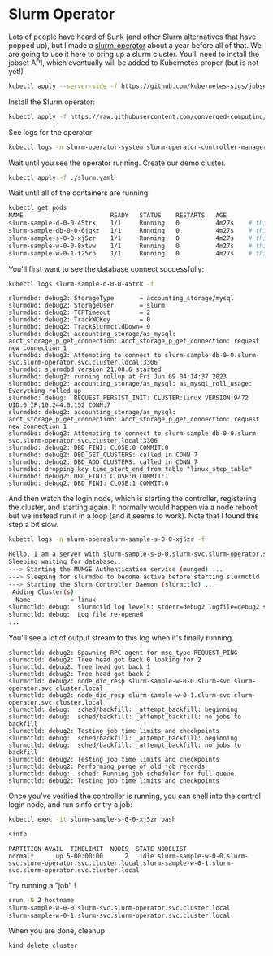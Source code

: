 # Slurm Operator

Lots of people have heard of Sunk (and other Slurm alternatives that have popped up), but I made a [slurm-operator](https://github.com/converged-computing/slurm-operator) about a year before all of that. We are going to use it here to bring up a slurm cluster.  You'll need to install the jobset API, which eventually will be added to Kubernetes proper (but is not yet!)

```bash
kubectl apply --server-side -f https://github.com/kubernetes-sigs/jobset/releases/download/v0.7.0/manifests.yaml
```

Install the Slurm operator:

```bash
kubectl apply -f https://raw.githubusercontent.com/converged-computing/slurm-operator/refs/heads/main/examples/dist/slurm-operator.yaml
```

See logs for the operator

```bash
kubectl logs -n slurm-operator-system slurm-operator-controller-manager-6f6945579-9pknp
```

Wait until you see the operator running. Create our demo cluster.

```bash
kubectl apply -f ./slurm.yaml 
```

Wait until all of the containers are running:

```bash
kubectl get pods
NAME                        READY   STATUS    RESTARTS   AGE
slurm-sample-d-0-0-45trk    1/1     Running   0          4m27s    # this is the daemon (slurmdbd)
slurm-sample-db-0-0-6jqkz   1/1     Running   0          4m27s    # this is that maria database
slurm-sample-s-0-0-xj5zr    1/1     Running   0          4m27s    # this is the login node (slurmctrl)
slurm-sample-w-0-0-8xtvw    1/1     Running   0          4m27s    # this is worker 0
slurm-sample-w-0-1-f25rp    1/1     Running   0          4m27s    # this is worker 1
```

You'll first want to see the database connect successfully:

```bash
kubectl logs slurm-sample-d-0-0-45trk -f
```
```console
slurmdbd: debug2: StorageType       = accounting_storage/mysql
slurmdbd: debug2: StorageUser       = slurm
slurmdbd: debug2: TCPTimeout        = 2
slurmdbd: debug2: TrackWCKey        = 0
slurmdbd: debug2: TrackSlurmctldDown= 0
slurmdbd: debug2: accounting_storage/as_mysql: acct_storage_p_get_connection: acct_storage_p_get_connection: request new connection 1
slurmdbd: debug2: Attempting to connect to slurm-sample-db-0-0.slurm-svc.slurm-operator.svc.cluster.local:3306
slurmdbd: slurmdbd version 21.08.6 started
slurmdbd: debug2: running rollup at Fri Jun 09 04:14:37 2023
slurmdbd: debug2: accounting_storage/as_mysql: as_mysql_roll_usage: Everything rolled up
slurmdbd: debug:  REQUEST_PERSIST_INIT: CLUSTER:linux VERSION:9472 UID:0 IP:10.244.0.152 CONN:7
slurmdbd: debug2: accounting_storage/as_mysql: acct_storage_p_get_connection: acct_storage_p_get_connection: request new connection 1
slurmdbd: debug2: Attempting to connect to slurm-sample-db-0-0.slurm-svc.slurm-operator.svc.cluster.local:3306
slurmdbd: debug2: DBD_FINI: CLOSE:0 COMMIT:0
slurmdbd: debug2: DBD_GET_CLUSTERS: called in CONN 7
slurmdbd: debug2: DBD_ADD_CLUSTERS: called in CONN 7
slurmdbd: dropping key time_start_end from table "linux_step_table"
slurmdbd: debug2: DBD_FINI: CLOSE:0 COMMIT:1
slurmdbd: debug2: DBD_FINI: CLOSE:1 COMMIT:0
```

And then watch the login node, which is starting the controller, registering the cluster, and starting again.
It normally would happen via a node reboot but we instead run it in a loop (and it seems to work). Note that I
found this step a bit slow.

```bash
kubectl logs -n slurm-operaslurm-sample-s-0-0-xj5zr -f
```
```bash
Hello, I am a server with slurm-sample-s-0-0.slurm-svc.slurm-operator.svc.cluster.local
Sleeping waiting for database...
---> Starting the MUNGE Authentication service (munged) ...
---> Sleeping for slurmdbd to become active before starting slurmctld ...
---> Starting the Slurm Controller Daemon (slurmctld) ...
 Adding Cluster(s)
  Name           = linux
slurmctld: debug:  slurmctld log levels: stderr=debug2 logfile=debug2 syslog=quiet
slurmctld: debug:  Log file re-opened
...
```
You'll see a lot of output stream to this log when it's finally running.

```console
slurmctld: debug2: Spawning RPC agent for msg_type REQUEST_PING
slurmctld: debug2: Tree head got back 0 looking for 2
slurmctld: debug2: Tree head got back 1
slurmctld: debug2: Tree head got back 2
slurmctld: debug2: node_did_resp slurm-sample-w-0-0.slurm-svc.slurm-operator.svc.cluster.local
slurmctld: debug2: node_did_resp slurm-sample-w-0-1.slurm-svc.slurm-operator.svc.cluster.local
slurmctld: debug:  sched/backfill: _attempt_backfill: beginning
slurmctld: debug:  sched/backfill: _attempt_backfill: no jobs to backfill
slurmctld: debug2: Testing job time limits and checkpoints
slurmctld: debug:  sched/backfill: _attempt_backfill: beginning
slurmctld: debug:  sched/backfill: _attempt_backfill: no jobs to backfill
slurmctld: debug2: Testing job time limits and checkpoints
slurmctld: debug2: Performing purge of old job records
slurmctld: debug:  sched: Running job scheduler for full queue.
slurmctld: debug2: Testing job time limits and checkpoints
```

Once you've verified the controller is running, you can shell into the control login node, and run sinfo or try a job:

```bash
kubectl exec -it slurm-sample-s-0-0-xj5zr bash
```
```bash
sinfo
```
```console
PARTITION AVAIL  TIMELIMIT  NODES  STATE NODELIST
normal*      up 5-00:00:00      2   idle slurm-sample-w-0-0.slurm-svc.slurm-operator.svc.cluster.local,slurm-sample-w-0-1.slurm-svc.slurm-operator.svc.cluster.local
```

Try running a "job" !

```bash
srun -N 2 hostname
slurm-sample-w-0-0.slurm-svc.slurm-operator.svc.cluster.local
slurm-sample-w-0-1.slurm-svc.slurm-operator.svc.cluster.local
```

When you are done, cleanup.

```bash
kind delete cluster
```

